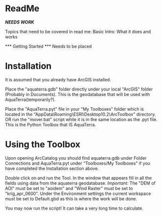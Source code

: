# ReadMe

***NEEDS WORK***

Topics that need to be covered in read me:
Basic Intro: What it does and works

*** Getting Started *** 
Needs to be placed

Installation
============

It is assumed that you already have ArcGIS installed.

Place the "aquaterra.gdb" folder directly under your local "ArcGIS" folder
(Probably in Documents). This is the geodatabase that will be used with
AquaTerra(temporarily?).

Place the "AquaTerra.pyt" file in your "My Toolboxes" folder which is located
in the "AppData\Roaming\ESRI\Desktop10.2\ArcToolbox" directory. OR run the
"mover.bat" script while it is in the same location as the .pyt file. This is
the Python Toolbox that IS AquaTerra.

Using the Toolbox
=================

Upon opening ArcCatalog you should find aquaterra.gdb under Folder
Connections and AquaTerra.pyt under "Toolboxes/My Toolboxes" if you have
completed the Installation section above.

Double click on and run the Tool. In the window that appears fill in all the
fields using data from the aquaterra geodatabase. *Important:* The "DEM of
AOI" must be set to "aoidem" and "Wind Raster" must be set to
"krig_apr_0600". Under the Environment settings the current workspace must be
set to Default.gbd as this is where the work will be done.

You may now run the script! It can take a very long time to calculate. 
